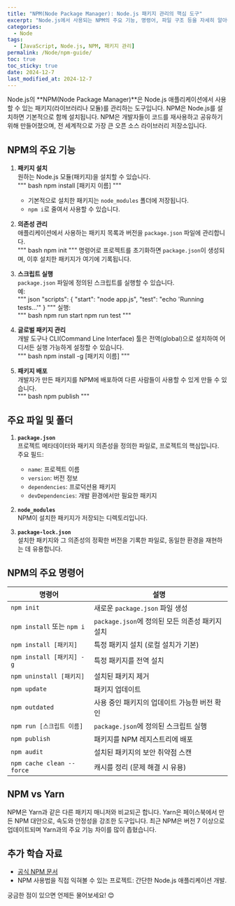```yaml
---
title: "NPM(Node Package Manager): Node.js 패키지 관리의 핵심 도구"
excerpt: "Node.js에서 사용되는 NPM의 주요 기능, 명령어, 파일 구조 등을 자세히 알아봅니다. NPM은 패키지 설치와 관리, 그리고 배포까지 다양한 기능을 제공합니다."
categories:
  - Node
tags:
  - [JavaScript, Node.js, NPM, 패키지 관리]
permalink: /Node/npm-guide/
toc: true
toc_sticky: true
date: 2024-12-7
last_modified_at: 2024-12-7
---
```


Node.js의 **NPM(Node Package Manager)**은 Node.js 애플리케이션에서 사용할 수 있는 패키지(라이브러리나 모듈)를 관리하는 도구입니다. NPM은 Node.js를 설치하면 기본적으로 함께 설치됩니다. NPM은 개발자들이 코드를 재사용하고 공유하기 위해 만들어졌으며, 전 세계적으로 가장 큰 오픈 소스 라이브러리 저장소입니다.

## **NPM의 주요 기능**
1. **패키지 설치**  
   원하는 Node.js 모듈(패키지)을 설치할 수 있습니다.  
   """
   bash
   npm install [패키지 이름]
   """
   - 기본적으로 설치한 패키지는 `node_modules` 폴더에 저장됩니다.
   - `npm i`로 줄여서 사용할 수 있습니다.

2. **의존성 관리**  
   애플리케이션에서 사용하는 패키지 목록과 버전을 `package.json` 파일에 관리합니다.  
   """
   bash
   npm init
   """
   명령어로 프로젝트를 초기화하면 `package.json`이 생성되며, 이후 설치한 패키지가 여기에 기록됩니다.

3. **스크립트 실행**  
   `package.json` 파일에 정의된 스크립트를 실행할 수 있습니다.  
   예:  
   """
   json
   "scripts": {
     "start": "node app.js",
     "test": "echo 'Running tests...'"
   }
   """
   실행:  
   """
   bash
   npm run start
   npm run test
   """

4. **글로벌 패키지 관리**  
   개발 도구나 CLI(Command Line Interface) 툴은 전역(global)으로 설치하여 어디서든 실행 가능하게 설정할 수 있습니다.  
   """
   bash
   npm install -g [패키지 이름]
   """

5. **패키지 배포**  
   개발자가 만든 패키지를 NPM에 배포하여 다른 사람들이 사용할 수 있게 만들 수 있습니다.  
   """
   bash
   npm publish
   """

## **주요 파일 및 폴더**
1. **`package.json`**  
   프로젝트 메타데이터와 패키지 의존성을 정의한 파일로, 프로젝트의 핵심입니다.  
   주요 필드:
   - `name`: 프로젝트 이름
   - `version`: 버전 정보
   - `dependencies`: 프로덕션용 패키지
   - `devDependencies`: 개발 환경에서만 필요한 패키지

2. **`node_modules`**  
   NPM이 설치한 패키지가 저장되는 디렉토리입니다.

3. **`package-lock.json`**  
   설치한 패키지와 그 의존성의 정확한 버전을 기록한 파일로, 동일한 환경을 재현하는 데 유용합니다.

## **NPM의 주요 명령어**
| 명령어                     | 설명                                                                            |
|----------------------------|---------------------------------------------------------------------------------|
| `npm init`                 | 새로운 `package.json` 파일 생성                                                |
| `npm install` 또는 `npm i` | `package.json`에 정의된 모든 의존성 패키지 설치                                 |
| `npm install [패키지]`     | 특정 패키지 설치 (로컬 설치가 기본)                                             |
| `npm install [패키지] -g`  | 특정 패키지를 전역 설치                                                        |
| `npm uninstall [패키지]`   | 설치된 패키지 제거                                                             |
| `npm update`               | 패키지 업데이트                                                               |
| `npm outdated`             | 사용 중인 패키지의 업데이트 가능한 버전 확인                                   |
| `npm run [스크립트 이름]`  | `package.json`에 정의된 스크립트 실행                                          |
| `npm publish`              | 패키지를 NPM 레지스트리에 배포                                                |
| `npm audit`                | 설치된 패키지의 보안 취약점 스캔                                              |
| `npm cache clean --force`  | 캐시를 정리 (문제 해결 시 유용)                                                |

## **NPM vs Yarn**
NPM은 Yarn과 같은 다른 패키지 매니저와 비교되곤 합니다. Yarn은 페이스북에서 만든 NPM 대안으로, 속도와 안정성을 강조한 도구입니다. 최근 NPM은 버전 7 이상으로 업데이트되며 Yarn과의 주요 기능 차이를 많이 좁혔습니다.

## **추가 학습 자료**
- [공식 NPM 문서](https://docs.npmjs.com/)  
- NPM 사용법을 직접 익혀볼 수 있는 프로젝트: 간단한 Node.js 애플리케이션 개발.

궁금한 점이 있으면 언제든 물어보세요! 😊
